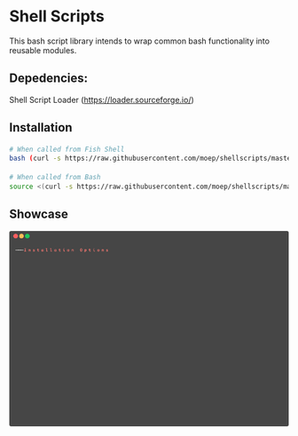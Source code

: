 # Shell Scripts #
This bash script library intends to wrap common bash functionality into reusable modules.

## Depedencies: ##
Shell Script Loader (https://loader.sourceforge.io/)

## Installation ##
``` bash
# When called from Fish Shell
bash (curl -s https://raw.githubusercontent.com/moep/shellscripts/master/install | psub)

# When called from Bash
source <(curl -s https://raw.githubusercontent.com/moep/shellscripts/master/install)
```

## Showcase ##
![showcase](/showcase.gif)
